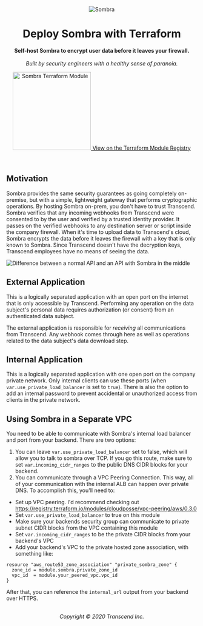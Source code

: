 <!-- markdownlint-disable MD041 MD033 -->

<p align="center">
    <img alt="Sombra" src="https://i.imgur.com/g3vxyZ0.png"/>
</p>
<h1 align="center">Deploy Sombra with Terraform</h1>
<p align="center">
  <strong>Self-host Sombra to encrypt user data before it leaves your firewall.</strong><br /><br />
  <i>Built by security engineers with a healthy sense of paranoia.</i>
</p>
<p align="center">
  <a href="https://registry.terraform.io/modules/transcend-io/sombra/aws">
    <img alt="Sombra Terraform Module" src="https://i.imgur.com/jPbpAhr.png" height="206px">
    View on the Terraform Module Registry
  </a>
</p>
<br />

## Motivation

Sombra provides the same security guarantees as going completely on-premise, but with a simple, lightweight gateway that performs cryptographic operations. By hosting Sombra on-prem, you don't have to trust Transcend. Sombra verifies that any incoming webhooks from Transcend were consented to by the user and verified by a trusted identity provider. It passes on the verified webhooks to any destination server or script inside the company firewall. When it's time to upload data to Transcend's cloud, Sombra encrypts the data before it leaves the firewall with a key that is only known to Sombra. Since Transcend doesn't have the decryption keys, Transcend employees have no means of seeing the data.

![Difference between a normal API and an API with Sombra in the middle](https://user-images.githubusercontent.com/7354176/65302016-a386a680-db2e-11e9-9457-c46af7de4ab7.png)

## External Application

This is a logically separated application with an open port on the internet that is only accessible by Transcend. Performing any operation on the data subject's personal data requires authorization (or consent) from an authenticated data subject.

The external application is responsible for *receiving* all communications from Transcend. Any webhook comes through here as well as operations related to the data subject's data download step.

## Internal Application

This is a logically separated application with one open port on the company private network. Only internal clients can use these ports (when `var.use_private_load_balancer` is set to `true`). There is also the option to add an internal password to prevent accidental or unauthorized access from clients in the private network.

## Using Sombra in a Separate VPC

You need to be able to communicate with Sombra's internal load balancer and port from your backend. There are two options:

1. You can leave `var.use_private_load_balancer` set to false, which will allow you to talk to sombra over TCP. If you go this route, make sure to set `var.incoming_cidr_ranges` to the public DNS CIDR blocks for your backend.
2. You can communicate through a VPC Peering Connection. This way, all of your communication with the internal ALB can happen over private DNS. To accomplish this, you'll need to:

- Set up VPC peering. I'd recommend checking out <https://registry.terraform.io/modules/cloudposse/vpc-peering/aws/0.3.0>
- Set `var.use_private_load_balancer` to true on this module
- Make sure your backends security group can communicate to private subnet CIDR blocks from the VPC containing this module
- Set `var.incoming_cidr_ranges` to be the private CIDR blocks from your backend's VPC
- Add your backend's VPC to the private hosted zone association, with something like:

```hcl
resource "aws_route53_zone_association" "private_sombra_zone" {
  zone_id = module.sombra.private_zone_id
  vpc_id  = module.your_peered_vpc.vpc_id
}
```

After that, you can reference the `internal_url` output from your backend over HTTPS.

<p align="center">
  <br />
  <i>Copyright © 2020 Transcend Inc.</i>
</p>
